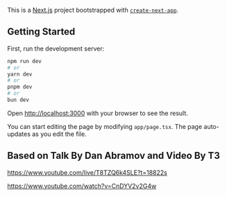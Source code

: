 This is a [Next.js](https://nextjs.org/) project bootstrapped with [`create-next-app`](https://github.com/vercel/next.js/tree/canary/packages/create-next-app).

## Getting Started

First, run the development server:

```bash
npm run dev
# or
yarn dev
# or
pnpm dev
# or
bun dev
```

Open [http://localhost:3000](http://localhost:3000) with your browser to see the result.

You can start editing the page by modifying `app/page.tsx`. The page auto-updates as you edit the file.


## Based on Talk By Dan Abramov and Video By T3

https://www.youtube.com/live/T8TZQ6k4SLE?t=18822s

https://www.youtube.com/watch?v=CnDYV2v2G4w